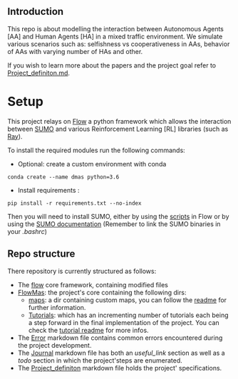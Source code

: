 ## Introduction 
This repo is about modelling the interaction between Autonomous Agents [AA] and Human Agents [HA] in a mixed traffic environment.
We simulate various scenarios such as: selfishness vs cooperativeness in AAs, behavior of AAs with varying number of HAs and other.

If you wish to learn more about the papers and the project goal refer to [Project_definiton.md](Project_definiton.md).

# Setup
This project relays on [Flow](https://github.com/flow-project/flow) a python framework which allows the interaction 
between [SUMO](http://sumo.sourceforge.net/userdoc/index.html) and various Reinforcement Learning [RL] libraries (such as [Ray](https://github.com/ray-project/ray)).

To install the required modules run the following commands:

- Optional: create a custom environment with conda
 
 `conda create --name dmas python=3.6`
- Install requirements :

`pip install -r requirements.txt --no-index` 


Then you will need to install SUMO, either by using the [scripts](https://github.com/flow-project/flow/tree/master/scripts) in Flow or by using the [SUMO documentation](http://sumo.sourceforge.net/userdoc/Downloads.html)
(Remember to link the SUMO binaries in your _.bashrc_)

## Repo structure

There repository is currently structured as follows:

- The [flow](flow) core framework, containing modified files
- [FlowMas](FlowMas): the project's core containing the following dirs:
    - [maps](FlowMas/maps): a dir containing custom maps, you can follow the [readme](FlowMas/maps/README.md) for further information.
    - [Tutorials](FlowMas/Tutorials): which has an incrementing number of tutorials each being a step forward in the final implementation of the project. You can check the [tutorial readme](FlowMas/Tutorials/README.md) for more infos.
- The [Error](Errors.md) markdown file contains common errors encountered during the project development.
- The [Journal](Journal.md) markdown file has both an _useful_link_ section as well as a _todo_ section in which the project'steps are enumerated.
- The [Project_definiton](Project_definiton.md) markdown file holds the project' specifications.
